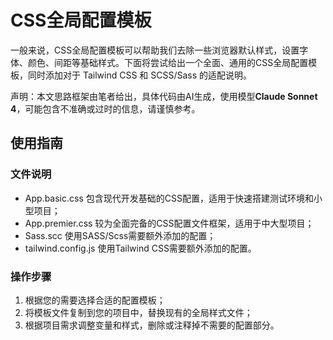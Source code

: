 # CSS全局配置模板

一般来说，CSS全局配置模板可以帮助我们去除一些浏览器默认样式，设置字体、颜色、间距等基础样式。下面将尝试给出一个全面、通用的CSS全局配置模板，同时添加对于 Tailwind CSS 和 SCSS/Sass 的适配说明。

声明：本文思路框架由笔者给出，具体代码由AI生成，使用模型**Claude Sonnet 4**，可能包含不准确或过时的信息，请谨慎参考。

## 使用指南

### 文件说明

- App.basic.css 包含现代开发基础的CSS配置，适用于快速搭建测试环境和小型项目；
- App.premier.css 较为全面完备的CSS配置文件框架，适用于中大型项目；
- Sass.scc 使用SASS/Scss需要额外添加的配置；
- tailwind.config.js 使用Tailwind CSS需要额外添加的配置。

### 操作步骤

1. 根据您的需要选择合适的配置模板；
2. 将模板文件复制到您的项目中，替换现有的全局样式文件；
3. 根据项目需求调整变量和样式，删除或注释掉不需要的配置部分。

